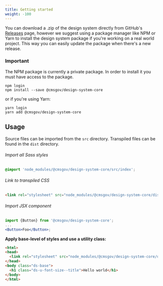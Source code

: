 ```yaml
---
title: Getting started
weight: -100
---
```


You can download a .zip of the design system directly from GitHub's [Releases](CMSgov/design-system/releases) page, however we suggest using a package manager like NPM or Yarn to install the design system package if you're working on a real world project. This way you can easily update the package when there's a new release.

<div class="ds-c-alert ds-c-alert--warn ds-u-margin-bottom--2">
  <div class="ds-c-alert__body">
    <h3 class="ds-c-alert__heading">Important</h3>
    <p class="ds-c-alert__text">The NPM package is currently a private package. In order to install it you must have access to the package.</p>
  </div>
</div>

```
npm login
npm install --save @cmsgov/design-system-core
```

or if you're using Yarn:

```
yarn login
yarn add @cmsgov/design-system-core
```

## Usage

Source files can be imported from the `src` directory. Transpiled files can be found in the `dist` directory.

###### Import all Sass styles

```scss
@import 'node_modules/@cmsgov/design-system-core/src/index';
```

###### Link to transpiled CSS

```html
<link rel="stylesheet" src="node_modules/@cmsgov/design-system-core/dist/index.css" />
```

###### Import JSX component

```jsx
import {Button} from '@cmsgov/design-system-core';
...
<Button>Foo</Button>;
```

**Apply base-level of styles and use a utility class:**

```html
<html>
<head>
  <link rel="stylesheet" src="node_modules/@cmsgov/design-system-core/dist/index.css" />
</head>
<body class="ds-base">
  <h1 class="ds-u-font-size--title">Hello world</h1>
</body>
</html>
```
